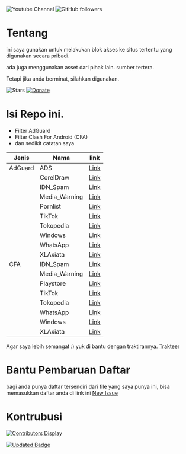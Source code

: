 ![Youtube Channel](https://img.shields.io/youtube/channel/subscribers/UCMFQytY2sjobgA75FQwbPwQ?style=social)
![GitHub followers](https://img.shields.io/github/followers/madi10?style=social)

# Tentang
ini saya gunakan untuk melakukan blok akses ke situs tertentu yang digunakan secara pribadi.

ada juga menggunakan asset dari pihak lain. sumber tertera.

Tetapi jika anda berminat, silahkan digunakan.

![Stars](https://img.shields.io/github/stars/madi10/MANTANKODE?style=for-the-badge)
[![Donate](https://img.shields.io/badge/Ko--fi-F16061?style=for-the-badge&logo=ko-fi&logoColor=white)](https://trakteer.id/mantankode)

# Isi Repo ini.
- Filter AdGuard
- Filter Clash For Android (CFA)
- dan sedikit catatan saya

| Jenis | Nama | link |
| --- | --- | --- |
| AdGuard | ADS | [Link](https://raw.githubusercontent.com/madi10/MANTANKODE/master/AdGuard/ADS.txt) |
|  | CorelDraw | [Link](https://raw.githubusercontent.com/madi10/MANTANKODE/master/AdGuard/Corel.txt) |
|  | IDN_Spam | [Link](https://raw.githubusercontent.com/madi10/MANTANKODE/master/AdGuard/lokalspam.txt) |
|  | Media_Warning | [Link](https://raw.githubusercontent.com/madi10/MANTANKODE/master/AdGuard/media.txt) |
|  | Pornlist | [Link](https://raw.githubusercontent.com/madi10/MANTANKODE/master/AdGuard/pornlist.txt) |
|  | TikTok | [Link](https://raw.githubusercontent.com/madi10/MANTANKODE/master/AdGuard/tiktok.txt) |
|  | Tokopedia | [Link](https://raw.githubusercontent.com/madi10/MANTANKODE/master/AdGuard/tokopedia.txt) |
|  | Windows | [Link](https://raw.githubusercontent.com/madi10/MANTANKODE/master/AdGuard/windows.txt) |
|  | WhatsApp | [Link](https://raw.githubusercontent.com/madi10/MANTANKODE/master/AdGuard/WhatsApp.txt) |
|  | XLAxiata | [Link](https://raw.githubusercontent.com/madi10/MANTANKODE/master/AdGuard/xlaxiata.txt) |
| CFA | IDN_Spam | [Link](https://raw.githubusercontent.com/madi10/MANTANKODE/master/CFA/lokalspam.yaml) |
|  | Media_Warning | [Link](https://raw.githubusercontent.com/madi10/MANTANKODE/master/CFA/media.yaml) |
|  | Playstore | [Link](https://raw.githubusercontent.com/madi10/MANTANKODE/master/CFA/playstore.yaml) |
|  | TikTok | [Link](https://raw.githubusercontent.com/madi10/MANTANKODE/master/CFA/tiktok.yaml) |
|  | Tokopedia | [Link](https://raw.githubusercontent.com/madi10/MANTANKODE/master/CFA/tokopedia.yaml) |
|  | WhatsApp | [Link](https://raw.githubusercontent.com/madi10/MANTANKODE/master/CFA/whatsapp.yaml) |
|  | Windows | [Link](https://raw.githubusercontent.com/madi10/MANTANKODE/master/CFA/Windows.yaml) |
|  | XLAxiata | [Link](https://raw.githubusercontent.com/madi10/MANTANKODE/master/CFA/xlaxiata.yaml) |

Agar saya lebih semangat :) yuk di bantu dengan traktirannya.
[Trakteer](https://trakteer.id/mantankode)

# Bantu Pembaruan Daftar
bagi anda punya daftar tersendiri dari file yang saya punya ini, bisa memasukkan daftar anda di link ini [New Issue](https://github.com/madi10/MANTANKODE/issues/new)

# Kontrubusi
[![Contributors Display](https://badges.pufler.dev/contributors/madi10/MANTANKODE?size=50&padding=5&bots=true)](https://badges.pufler.dev)

[![Updated Badge](https://badges.pufler.dev/updated/madi10/MANTANKODE)](https://badges.pufler.dev)
